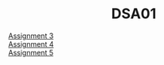 <h1 align="center"> DSA01 </h1>

[Assignment 3](https://github.com/saha-indranil/Linked-List/blob/main/Questions/README3.md)
<br>
[Assignment 4](https://github.com/saha-indranil/Linked-List/blob/main/Questions/README4.md)
<br>
[Assignment 5](https://github.com/saha-indranil/Linked-List/blob/main/Questions/README5.md)
<br>
